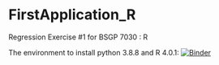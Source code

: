 # FirstApplication_R

Regression Exercise #1 for BSGP 7030 : R

The environment to install python 3.8.8 and R 4.0.1:
[![Binder](https://mybinder.org/badge_logo.svg)](https://mybinder.org/v2/gh/hsinlun0415/FirstApplication_R.git/HEAD)
